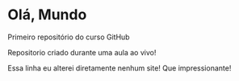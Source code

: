# Olá, Mundo
 Primeiro repositório do curso GitHub

Repositorio criado durante uma aula ao vivo!

Essa linha eu alterei diretamente nenhum site! Que impressionante!

